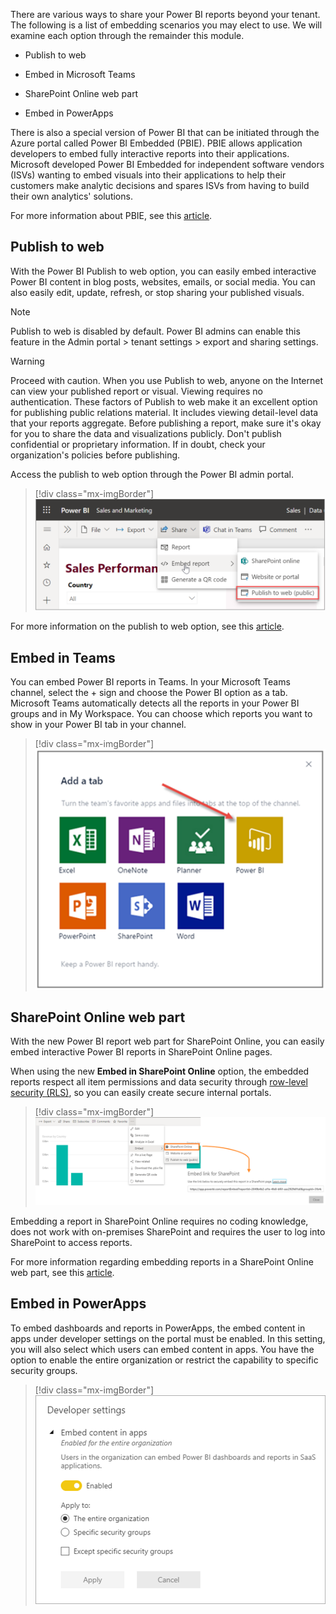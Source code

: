 There are various ways to share your Power BI reports beyond your tenant. The following is a list of embedding scenarios you may elect to use. We will examine each option through the remainder this module.

-   Publish to web

-   Embed in Microsoft Teams

-   SharePoint Online web part

-   Embed in PowerApps

There is also a special version of Power BI that can be initiated through the Azure portal called Power BI Embedded (PBIE). PBIE allows application developers to embed fully interactive reports into their applications. Microsoft developed Power BI Embedded for independent software vendors (ISVs) wanting to embed visuals into their applications to help their customers make analytic decisions and spares ISVs from having to build their own analytics' solutions. 

For more information about PBIE, see this [article](https://docs.microsoft.com/power-bi/developer/embedded/embedded-faq/?azure-portal=true).

## Publish to web

With the Power BI Publish to web option, you can easily embed interactive Power BI content in blog posts, websites, emails, or social media. You can also easily edit, update, refresh, or stop sharing your published visuals.

> [!NOTE]
> Publish to web is disabled by default. Power BI admins can enable this feature in the Admin portal > tenant settings > export and sharing settings.

> [!WARNING]
> Proceed with caution. When you use Publish to web, anyone on the Internet can view your published report or visual. Viewing requires no authentication. These factors of Publish to web make it an excellent option for publishing public relations material. It includes viewing detail-level data that your reports aggregate. Before publishing a report, make sure it's okay for you to share the data and visualizations publicly. Don't publish confidential or proprietary information. If in doubt, check your organization's policies before publishing.

Access the publish to web option through the Power BI admin portal.

> [!div class="mx-imgBorder"]
> [![Screenshot of share embedded report feature in Power BI content.](../media/share-content.png)](../media/share-content.png#lightbox)

For more information on the publish to web option, see this [article](https://docs.microsoft.com/power-bi/collaborate-share/service-publish-to-web/?azure-portal=true).

## Embed in Teams

You can embed Power BI reports in Teams. In your Microsoft Teams channel, select the + sign and choose the Power BI option as a tab. Microsoft Teams automatically detects all the reports in your Power BI groups and in My Workspace. You can choose which reports you want to show in your Power BI tab in your channel.

> [!div class="mx-imgBorder"]
> [![Screenshot of Microsoft Teams add a tab option.](../media/power-bi-teams.png)](../media/power-bi-teams.png#lightbox)

## SharePoint Online web part

With the new Power BI report web part for SharePoint Online, you can easily embed interactive Power BI reports in SharePoint Online pages.

When using the new **Embed in SharePoint Online** option, the embedded reports respect all item permissions and data security through [row-level security (RLS)](https://docs.microsoft.com/power-bi/admin/service-admin-rls/?azure-portal=true), so you can easily create secure internal portals.

> [!div class="mx-imgBorder"]
> [![Screenshot of instructions to embed a report on SharePoint Online.](../media/sharepoint-online.png)](../media/sharepoint-online.png#lightbox) 

Embedding a report in SharePoint Online requires no coding knowledge, does not work with on-premises SharePoint and requires the user to log into SharePoint to access reports.

For more information regarding embedding reports in a SharePoint Online web part, see this [article](https://docs.microsoft.com/power-bi/collaborate-share/service-embed-report-spo/?azure-portal=true).

## Embed in PowerApps

To embed dashboards and reports in PowerApps, the embed content in apps under developer settings on the portal must be enabled. In this setting, you will also select which users can embed content in apps. You have the option to enable the entire organization or restrict the capability to specific security groups.

> [!div class="mx-imgBorder"]
> [![Screenshot of developer settings page in the Power BI admin portal.](../media/developer-settings.png)](../media/developer-settings.png#lightbox)

